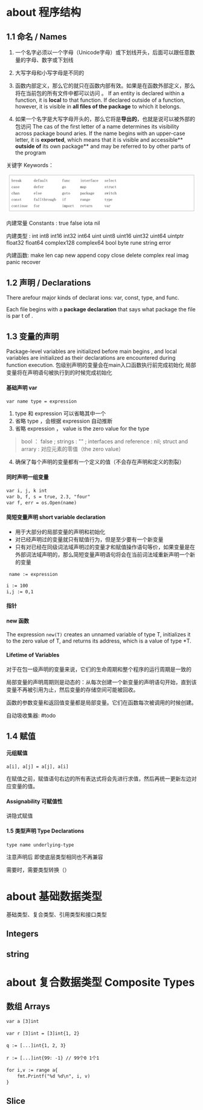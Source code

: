 # about 程序结构

## 1.1 命名 / Names

1. 一个名字必须以一个字母（Unicode字母）或下划线开头，后面可以跟任意数量的字母、数字或下划线

2. 大写字母和小写字母是不同的

3. 函数内部定义，那么它的就只在函数内部有效。如果是在函数外部定义，那么将在当前包的所有文件中都可以访问 。 If an entity is declared within a function, it is **local** to that function. If declared outside of a function, however, it is visible in **all files of the  package** to which it belongs. 

4. 如果一个名字是大写字母开头的，那么它将是**导出的**，也就是说可以被外部的包访问 The cas  of the first letter of a name determines its visibility across package bound aries. If the name begins with an upper-case letter, it is **exported**, which means that it is visible and accessible** **outside of**
    its own package** and may be referred to by other parts of the program

关键字 Keywords：

![](https://raw.githubusercontent.com/biepin7/CloudForImg/master/20220212124433.png)

内建常量 Constants : true false iota nil

内建类型 : int int8 int16 int32 int64
				   uint uint8 uint16 uint32 uint64 uintptr
				   float32 float64 complex128 complex64
				   bool byte rune string error

内建函数: make len cap new append copy close delete
				   complex real imag
				   panic recover

## 1.2 声明 / Declarations

There arefour major kinds of declarat ions: var, const, type, and func.

Each file begins with a **package declaration** that says what package the file is par t of . 

## 1.3 变量的声明

Package-level variables are initialized before main begins , 
and local variables are initialized as their declarations are encountered during function execution.
包级别声明的变量会在main入口函数执行前完成初始化
局部变量将在声明语句被执行到的时候完成初始化


#### 基础声明 var
```
var name type = expression
```

1. type 和 expression 可以省略其中一个
2. 省略 type ，会根据 expression 自动推断
3. 省略 expression  ， value is the zero value for the type
> bool ： false  ; strings : "" ; interfaces and reference : nil; struct and arrary : 对应元素的零值（the zero value）
4. 确保了每个声明的变量都有一个定义的值（不会存在声明和定义的割裂）

#### 同时声明一组变量
```
var i, j, k int 
var b, f, s = true, 2.3, "four" 
var f, err = os.Open(name)
```

#### 简短变量声明 short variable declaration

- 用于大部分的局部变量的声明和初始化
- 对已经声明过的变量就只有赋值行为，但是至少要有一个新变量
- 只有对已经在同级词法域声明过的变量才和赋值操作语句等价，如果变量是在外部词法域声明的，那么简短变量声明语句将会在当前词法域重新声明一个新的变量

```
 name := expression
```

```
i := 100
i,j := 0,1
```

#### 指针

#### new 函数

The expression `new(T)` creates an unnamed variable of type T, initializes it to the zero value of T, and returns its address, which is a value of type *T.

#### Lifetime of Variables

对于在包一级声明的变量来说，它们的生命周期和整个程序的运行周期是一致的

局部变量的声明周期则是动态的：从每次创建一个新变量的声明语句开始，直到该变量不再被引用为止，然后变量的存储空间可能被回收。

函数的参数变量和返回值变量都是局部变量。它们在函数每次被调用的时候创建。

自动圾收集器: #todo

## 1.4 赋值

#### 元组赋值

```
a[i], a[j] = a[j], a[i]
```

在赋值之前，赋值语句右边的所有表达式将会先进行求值，然后再统一更新左边对应变量的值。



#### Assignability 可赋值性

讲隐式赋值

#### 1.5 类型声明 Type Declarations

```
type name underlying-type
```

注意声明后 即使底层类型相同也不再兼容

需要时，需要类型转换（）



# about 基础数据类型

基础类型、复合类型、引用类型和接口类型

## Integers

## string



# about 复合数据类型 Composite Types

## 数组 Arrays

```
var a [3]int 

var r [3]int = [3]int{1, 2}

q := [...]int{1, 2, 3}

r := [...]int{99: -1} // 99个0 1个1

for i,v := range a{
	fmt.Printf("%d %d\n", i, v)
}
```

## Slice

